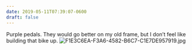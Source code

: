 ```yaml
---
date: 2019-05-11T07:39:07-0600
draft: false
---
```


Purple pedals. They would go better on my old frame, but I don’t feel like building that bike up. ![F1E3C6EA-F3A6-4582-B6C7-C1E7DE957919.jpg](http://ianwhitney.micro.blog/uploads/2019/ed764431ff.jpg)

